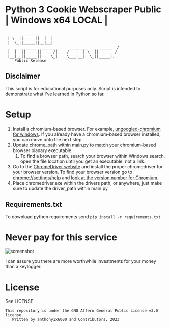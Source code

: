 # Python 3 Cookie Webscraper Public | Windows x64 LOCAL |

```
 __   _ _____ _  _  _   
 | \  ||     ||  |  |   
 |  \_||_____||__|__|   
 _  _  _ _____  _______     ________   _ ______  /
 |  |  ||     ||_____/|____/   |  | \  ||  ____ / 
 |__|__||_____||    \_|    \___|__|  \_||_____|.  
    Public Release
```

## Disclaimer

This script is for educational purposes only.
Script is intended to demonstrate what I've learned in Python so far.

# Setup

1. Install a chromium-based browser. For example, [ungoogled-chromium for windows](https://github.com/ungoogled-software/ungoogled-chromium-windows). If you already have a chromium-based browser installed, you can move onto the next step.
2. Update chrome_path within main.py to match your chromium-based browser bianary executable.
   1. To find a browser path, search your browser within Windows search, open the file location until you get an executable, not a link.
3. Go to the [ChromeDriver website](https://chromedriver.chromium.org/downloads) and install the proper chromedriver for your browser version. To find your browser version go to [chrome://settings/help](chrome://settings/help) and [look at the version number for Chromium](https://files.catbox.moe/ukxxjn.png).
4. Place chromedriver.exe within the drivers path, or anywhere, just make sure to update the driver_path within main.py

## Requirements.txt

To download python requirements send ``pip install -r requirements.txt``

# Never pay for this service

![screenshot](https://files.catbox.moe/9h2th9.png)

I can assure you there are more worthwhile investments for your money than a keylogger.

# License

See LICENSE

```
This repository is under the GNU Affero General Public License v3.0 license. 
   Written by anthony1x6000 and Contributors, 2023
```
